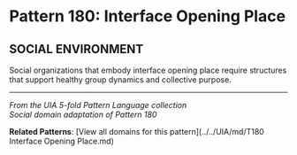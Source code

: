 # Pattern 180: Interface Opening Place

## SOCIAL ENVIRONMENT

Social organizations that embody interface opening place require structures that support healthy group dynamics and collective purpose.

---

*From the UIA 5-fold Pattern Language collection*  
*Social domain adaptation of Pattern 180*

**Related Patterns**: [View all domains for this pattern](../../UIA/md/T180 Interface Opening Place.md)